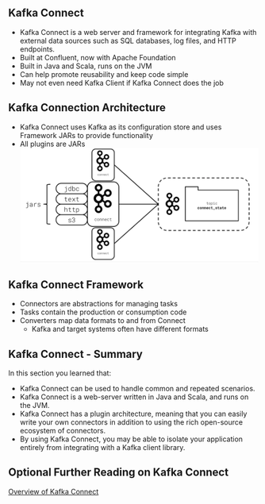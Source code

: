 ## Kafka Connect
- Kafka Connect is a web server and framework for integrating Kafka with external data sources such as SQL databases, log files, and HTTP endpoints.
- Built at Confluent, now with Apache Foundation
- Built in Java and Scala, runs on the JVM
- Can help promote reusability and keep code simple
- May not even need Kafka Client if Kafka Connect does the job

## Kafka Connection Architecture
- Kafka Connect uses Kafka as its configuration store and uses Framework JARs to provide functionality
- All plugins are JARs
![image](./image/kafka-connect-uses-kafka.png)

## Kafka Connect Framework
- Connectors are abstractions for managing tasks
- Tasks contain the production or consumption code
- Converters map data formats to and from Connect
    - Kafka and target systems often have different formats

## Kafka Connect - Summary
In this section you learned that:

- Kafka Connect can be used to handle common and repeated scenarios.
- Kafka Connect is a web-server written in Java and Scala, and runs on the JVM.
- Kafka Connect has a plugin architecture, meaning that you can easily write your own connectors in addition to using the rich open-source ecosystem of connectors.
- By using Kafka Connect, you may be able to isolate your application entirely from integrating with a Kafka client library.

## Optional Further Reading on Kafka Connect
[Overview of Kafka Connect](https://docs.confluent.io/current/connect/concepts.html)